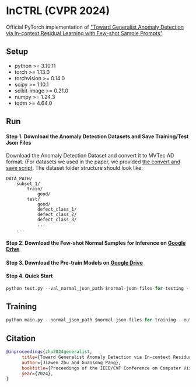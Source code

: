 # InCTRL (CVPR 2024)

Official PyTorch implementation of ["Toward Generalist Anomaly Detection via In-context Residual Learning with Few-shot Sample Prompts"](https://arxiv.org/pdf/2403.06495.pdf).

## Setup
- python >= 3.10.11
- torch >= 1.13.0
- torchvision >= 0.14.0
- scipy >= 1.10.1
- scikit-image >= 0.21.0
- numpy >= 1.24.3
- tqdm >= 4.64.0

## Run
#### Step 1. Download the Anomaly Detection Datasets and Save Training/Test Json Files

Download the Anomaly Detection Dataset and convert it to MVTec AD format. (For datasets we used in the paper, we provided [the convert and save script](https://github.com/mala-lab/InCTRL/tree/main/datasets/preprocess).
The dataset folder structure should look like:
```
DATA_PATH/
    subset_1/
        train/
            good/
        test/
            good/
            defect_class_1/
            defect_class_2/
            defect_class_3/
            ...
    ...
```

#### Step 2. Download the Few-shot Normal Samples for Inference on [Google Drive](https://drive.google.com/drive/folders/1_RvmTqiCc4ZGa-Oq-uF7SOVotE1RW5QZ?usp=drive_link)

#### Step 3. Download the Pre-train Models on [Google Drive](https://drive.google.com/file/d/1zEHsbbuUgBC4yuDu3g23wbUGmWmVyDRQ/view?usp=sharing)

#### Step 4. Quick Start

```python
python test.py --val_normal_json_path $normal-json-files-for-testing --val_outlier_json_path $abnormal-json-files-for-testing --category $dataset-class-name --dataset_dir $dataset-root
```

## Training

```python
python main.py --normal_json_path $normal-json-files-for-training --outlier_json_path $abnormal-json-files-for-training --val_normal_json_path $normal-json-files-for-testing --val_outlier_json_path $abnormal-json-files-for-testing
```

## Citation

```bibtex
@inproceedings{zhu2024generalist,
      title={Toward Generalist Anomaly Detection via In-context Residual Learning with Few-shot Sample Prompts}, 
      author={Jiawen Zhu and Guansong Pang},
      booktitle={Proceedings of the IEEE/CVF Conference on Computer Vision and Pattern Recognition},
      year={2024},
}
```
